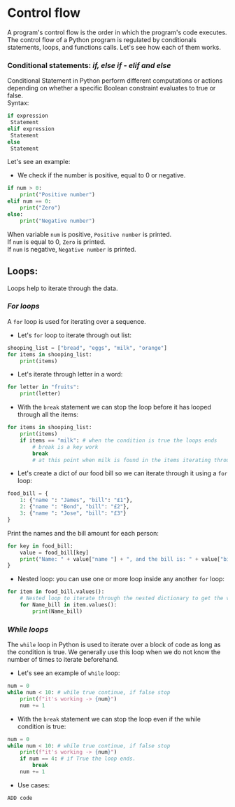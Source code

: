 # Control flow
A program's control flow is the order in which the program's code executes. The control flow of a Python program is regulated by conditionals statements, loops, and functions calls. Let's see how each of them works.

### Conditional statements: *if, else if - elif and else*
Conditional Statement in Python perform different computations or actions depending on whether a specific Boolean constraint evaluates to true or false. <br/>
Syntax:<br/>
````python
if expression
 Statement
elif expression 
 Statement
else
 Statement
````
Let's see an example:
- We check if the number is positive, equal to 0 or negative.<br/>
````python
if num > 0:
    print("Positive number")
elif num == 0:
    print("Zero")
else:
    print("Negative number")
````
When variable `num` is positive, `Positive number` is printed. <br/>
If `num` is equal to 0, `Zero` is printed. <br/>
If `num` is negative, `Negative number` is printed.

## Loops:
Loops help to iterate through the data.

### *For loops*
A `for` loop is used for iterating over a sequence.

- Let's `for` loop to iterate through out list:
```` python
shooping_list = ["bread", "eggs", "milk", "orange"]
for items in shooping_list:
    print(items)
````
- Let's iterate through letter in a word:
```` python
for letter in "fruits":
    print(letter)
````
- With the `break` statement we can stop the loop before it has looped through all the items:
```` python
for items in shooping_list:
    print(items)
    if items == "milk": # when the condition is true the loops ends
        # break is a key work
        break
        # at this point when milk is found in the items iterating through the shooping_list the loop will stop
````
- Let's create a dict of our food bill so we can iterate through it using a `for` loop: <br/>
```` python
food_bill = {
    1: {"name ": "James", "bill": "£1"},
    2: {"name ": "Bond", "bill": "£2"},
    3: {"name ": "Jose", "bill": "£3"}
}
````
Print the names and the bill amount for each person:
```` python
for key in food_bill:
    value = food_bill[key]
    print("Name: " + value["name "] + ", and the bill is: " + value["bill"])
}
````
- Nested loop: you can use one or more loop inside any another `for` loop:
```` python
for item in food_bill.values():
    # Nested loop to iterate through the nested dictionary to get the value of bill by name
    for Name_bill in item.values():
        print(Name_bill)
````
### *While loops*
The `while` loop in Python is used to iterate over a block of code as long as the condition is true. We generally use this loop when we do not know the number of times to iterate beforehand.
- Let's see an example of `while` loop:
```` python
num = 0
while num < 10: # while true continue, if false stop
    print(f"it's working -> {num}")
    num += 1
````
- With the `break` statement we can stop the loop even if the while condition is true:
```` python
num = 0
while num < 10: # while true continue, if false stop
    print(f"it's working -> {num}")
    if num == 4: # if True the loop ends.
        break
    num += 1
````
- Use cases:
```` python
ADD code
````
